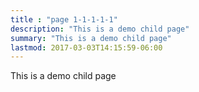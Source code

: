 ```yaml
---
title : "page 1-1-1-1-1"
description: "This is a demo child page"
summary: "This is a demo child page"
lastmod: 2017-03-03T14:15:59-06:00
---
```


This is a demo child page